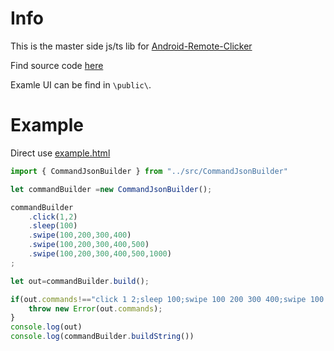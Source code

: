 # Info

This is the master side js/ts lib for [Android-Remote-Clicker](https://github.com/aaadddfgh/Android-Remote-Clicker)

Find source code [here](https://github.com/aaadddfgh/clicker-master-lib)

Examle UI can be find in `\public\`.

# Example

Direct use [example.html](./public)

``` js
import { CommandJsonBuilder } from "../src/CommandJsonBuilder"

let commandBuilder =new CommandJsonBuilder();

commandBuilder
    .click(1,2)
    .sleep(100)
    .swipe(100,200,300,400)
    .swipe(100,200,300,400,500)
    .swipe(100,200,300,400,500,1000)
;

let out=commandBuilder.build();

if(out.commands!=="click 1 2;sleep 100;swipe 100 200 300 400;swipe 100 200 300 400 500;swipe 100 200 300 400 500 1000;"){
    throw new Error(out.commands);
}
console.log(out)
console.log(commandBuilder.buildString())

```